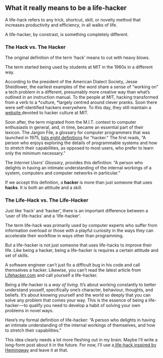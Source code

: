## What it really means to be a life-hacker

A life-hack refers to any trick, shortcut, skill, or novelty method that increases productivity and efficiency, in all walks of life.

A life-hacker, by constrast, is something completely different.

### The Hack vs. The Hacker

The original definition of the term ‘hack’ means to cut with heavy blows.

The term started being used by students at MIT in the 1960s in a different way.

According to the president of the American Dialect Society, Jesse Sheidlower, the earliest examples of the word share a sense of “working on” a tech problem in a different, presumably more creative way than what’s outlined in an instruction manual. To the people at MIT, hacking transformed from a verb to a *culture, *largely centred around clever pranks. Soon there were self-identified hackers everywhere. To this day, they still maintain a [website ](http://hacks.mit.edu/Hacks/Gallery.html)devoted to hacker culture at MIT.

Soon after, the term migrated from the M.I.T. context to computer enthusiasts in general, and, in time, became an essential part of their lexicon. The Jargon File, a glossary for computer programmers that was launched in 1975, [lists eight definitions](http://www.catb.org/jargon/html/H/hacker.html) for “hacker.” The first reads, “A person who enjoys exploring the details of programmable systems and how to stretch their capabilities, as opposed to most users, who prefer to learn only the minimum necessary.”

The *Internet Users’ Glossary*, provides this definition:
"A person who delights in having an intimate understanding of the internal workings of a system, computers and computer networks in particular.”

If we accept this definition, a **hacker** is more than just someone that uses **hacks**. It is both an attitude and a skill.

### The Life-Hack vs. The Life-Hacker

Just like ‘hack’ and ‘hacker’, there is an important difference between a ‘user of life-hacks’ and a ‘life-hacker’.

The term life-hack was primarily used by computer experts who suffer from information overload or those with a playful curiosity in the ways they can accelerate their workflow in ways other than programming.

But a life-hacker is not just someone that uses life-hacks to improve their life. Like being a hacker, being a life-hacker is requires a certain attitude and set of skills.

A software engineer can’t just fix a difficult bug in his code and call themselves a hacker. Likewise, you can’t read the latest article from [Lifehacker.com](http://www.lifehacker.com) and call yourself a life-hacker.

Being a life-hacker is a *way of living*. It’s about working constantly to better understand youself, specifically one’s character, behaviour, thoughts, and beliefs. It’s about knowing yourself and the world so deeply that you can solve any problem that comes your way. This is the essence of being a life-hacker — to qualify you need to develop a habit of solving your own problems in novel ways.

Here’s my formal definition of life-hacker:
“A person who delights in having an intimate understanding of the internal workings of themselves, and how to stretch their capabilities.”

This idea clearly needs a lot more fleshing out in my brain. Maybe I’ll write a long-form post about it in the future. For now, I’ll use a[ life-hack inspired by Hemingway](http://lifehacker.com/5278762/stop-writing-mid-sentence-to-ward-off-writers-block) and leave it at that.

